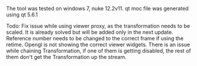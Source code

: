 The tool was tested on windows 7, nuke 12.2v11. 
qt moc file was generated using qt 5.6.1

Todo:
  Fix issue while using viewer proxy, as the transformation needs to be scaled. It is already solved but will be added only in the next update.
  Reference number needs to be changed to the correct frame if using the retime. 
  Opengl is not showing the correct viewer widgets.
  There is an issue while chaining Transformation, if one of them is getting disabled, the rest of them don't get the Transformation up the stream.
